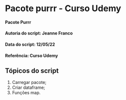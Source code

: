 # Pacote purrr - Curso Udemy

#### Pacote Purrr
#### Autoria do script: Jeanne Franco
#### Data do script: 12/05/22
#### Referência: Curso Udemy

## Tópicos do script

1. Carregar pacote;
2. Criar dataframe;
3. Funções map.
